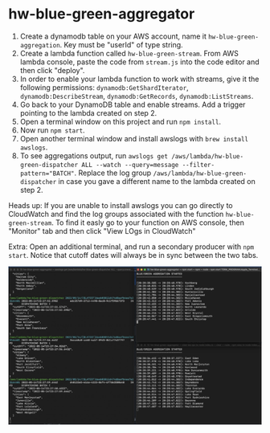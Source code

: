 # hw-blue-green-aggregator
 
1. Create a dynamodb table on your AWS account, name it `hw-blue-green-aggregation`. Key must be "userId" of type string.
2. Create a lambda function called `hw-blue-green-stream`. From AWS lambda console, paste the code from `stream.js` into the code editor and then click "deploy".
3. In order to enable your lambda function to work with streams, give it the following permissions: `dynamodb:GetShardIterator`, `dynamodb:DescribeStream`, `dynamodb:GetRecords`, `dynamodb:ListStreams`.
4. Go back to your DynamoDB table and enable streams. Add a trigger pointing to the lambda created on step 2.
5. Open a terminal window on this project and run `npm install`.
6. Now run `npm start`.
7. Open another terminal window and install awslogs with `brew install awslogs`.
8. To see aggregations output, run `awslogs get /aws/lambda/hw-blue-green-dispatcher ALL --watch --query=message --filter-pattern="BATCH"`. Replace the log group `/aws/lambda/hw-blue-green-dispatcher` in case you gave a different name to the lambda created on step 2.

Heads up:
If you are unable to install awslogs you can go directly to CloudWatch and find the log groups associated with the function `hw-blue-green-stream`. To find it easly go to your function on AWS console, then "Monitor" tab and then click "View LOgs in CloudWatch"

Extra:
Open an additional terminal, and run a secondary producer with `npm start`. Notice that cutoff dates will always be in sync between the two tabs.

![blue-green-aggregator-example.jpeg](https://github.com/renatoargh/hw-blue-green-aggregator/blob/main/blue-green-aggregator-example.jpeg?raw=true)
